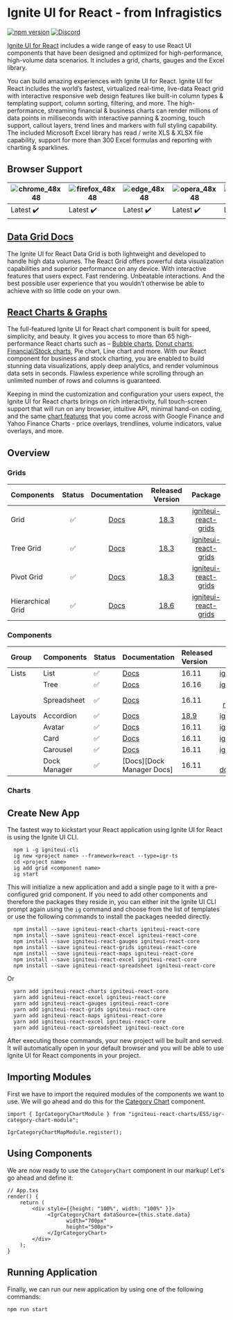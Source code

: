 # Ignite UI for React - from Infragistics

[![npm version](https://badge.fury.io/js/igniteui-react-core.svg)](https://badge.fury.io/js/igniteui-react)
[![Discord](https://img.shields.io/discord/836634487483269200?logo=discord&logoColor=ffffff)](https://discord.gg/39MjrTRqds)

[Ignite UI for React](https://www.infragistics.com/products/ignite-ui-react) includes a wide range of easy to use React UI components that have been designed and optimized for high-performance, high-volume data scenarios. It includes a grid, charts, gauges and the Excel library.

You can build amazing experiences with Ignite UI for React.  Ignite UI for React includes the world’s fastest, virtualized real-time, live-data React grid with interactive responsive web design features like built-in column types & templating support, column sorting, filtering, and more.  The high-performance, streaming financial & business charts can render millions of data points in milliseconds with interactive panning & zooming, touch support, callout layers, trend lines and markers with full styling capability.  The included Microsoft Excel library has read / write XLS & XLSX file capability, support for more than 300 Excel formulas and reporting with charting & sparklines.

## Browser Support

| ![chrome_48x48] | ![firefox_48x48] | ![edge_48x48] | ![opera_48x48] | ![safari_48x48] |
| --------------- | ---------------- | ------------- | -------------- | --------------- |
| Latest ✔️       | Latest ✔️        | Latest ✔️     | Latest ✔️      | Latest ✔️       |

## [Data Grid Docs]

The Ignite UI for React Data Grid is both lightweight and developed to handle high data volumes. The React Grid offers powerful data visualization capabilities and superior performance on any device. With interactive features that users expect. Fast rendering. Unbeatable interactions. And the best possible user experience that you wouldn’t otherwise be able to achieve with so little code on your own.

## [React Charts & Graphs]

The full-featured Ignite UI for React chart component is built for speed, simplicity, and beauty. It gives you access to more than 65 high-performance React charts such as – [Bubble charts], [Donut charts], [Financial/Stock charts], Pie chart, Line chart and more. With our React component for business and stock charting, you are enabled to build stunning data visualizations, apply deep analytics, and render voluminous data sets in seconds. Flawless experience while scrolling through an unlimited number of rows and columns is guaranteed. 

Keeping in mind the customization and configuration your users expect, the Ignite UI for React charts brings on rich interactivity, full touch-screen support that will run on any browser, intuitive API, minimal hand-on coding, and the same [chart features](https://www.infragistics.com/products/ignite-ui-react/react/components/charts/chart-features) that you come across with Google Finance and Yahoo Finance Charts - price overlays, trendlines, volume indicators, value overlays, and more. 

## Overview

### Grids

| Components        | Status |         Documentation          | Released Version | Package |
| :---------------- | :----: | :----------------------------: |:--:  | :----:|
| Grid         |   ✅   |     [Docs][Data Grid Docs]     |[18.3]| [igniteui-react-grids] |
| Tree Grid         |   ✅   |     [Docs][Tree Grid Docs]     |[18.3]| [igniteui-react-grids]|
| Pivot Grid        |   ✅   |    [Docs][Pivot Grid Docs]     |[18.3]| [igniteui-react-grids]|
| Hierarchical Grid |   ✅   | [Docs][Hierarchical Grid Docs] |[18.6]| [igniteui-react-grids]|

### Components

|Group| Components        | Status |         Documentation          | Released Version | Package |
|:----|:----------|:--------|:----|:----|:----:|
|Lists|List|   ✅   |[Docs][List Docs]|16.11|[igniteui-react]|
||Tree|   ✅   |[Docs][Tree Docs]|16.16|[igniteui-react]|
||Spreadsheet|   ✅   |[Docs][Spreadsheet Docs]|16.11|[igniteui-react-excel]|
|Layouts|Accordion|   ✅   |[Docs][Accordion Docs]|[18.9]|[igniteui-react]|
| | Avatar | ✅ | [Docs][Avatar Docs] | 16.11 | [igniteui-react] |
| | Card | ✅ | [Docs][Card Docs] | 16.11 | [igniteui-react] |
| | Carousel  | ✅ | [Docs][Carousel Docs] | 16.11 | [igniteui-react] |
| | Dock Manager | ✅ | [Docs][Dock Manager Docs] | 16.11 | [igniteui-dockmanager] |



### Charts



## Create New App

The fastest way to kickstart your React application using Ignite UI for React is using the Ignite UI CLI.

```
  npm i -g igniteui-cli
  ig new <project name> --framework=react --type=igr-ts
  cd <project name>
  ig add grid <component name>
  ig start
```

This will initialize a new application and add a single page to it with a pre-configured grid component. If you need to add other components and therefore the packages they reside in, you can either init the Ignite UI CLI prompt again using the `ig` command and choose from the list of templates or use the following commands to install the packages needed directly.

```
  npm install --save igniteui-react-charts igniteui-react-core
  npm install --save igniteui-react-excel igniteui-react-core
  npm install --save igniteui-react-gauges igniteui-react-core
  npm install --save igniteui-react-grids igniteui-react-core 
  npm install --save igniteui-react-maps igniteui-react-core
  npm install --save igniteui-react-excel igniteui-react-core
  npm install --save igniteui-react-spreadsheet igniteui-react-core
```

Or

```
  yarn add igniteui-react-charts igniteui-react-core
  yarn add igniteui-react-excel igniteui-react-core
  yarn add igniteui-react-gauges igniteui-react-core
  yarn add igniteui-react-grids igniteui-react-core
  yarn add igniteui-react-maps igniteui-react-core
  yarn add igniteui-react-excel igniteui-react-core
  yarn add igniteui-react-spreadsheet igniteui-react-core
```

After executing those commands, your new project will be built and served. It will automatically open in your default browser and you will be able to use Ignite UI for React components in your project.

## Importing Modules

First we have to import the required modules of the components we want to use. We will go ahead and do this for the [Category Chart](https://www.infragistics.com/products/ignite-ui-react/react/components/categorychart.html) component.

```tsx
import { IgrCategoryChartModule } from "igniteui-react-charts/ES5/igr-category-chart-module";

IgrCategoryChartMapModule.register();
```

## Using Components

We are now ready to use the `CategoryChart` component in our markup! Let's go ahead and define it:

```tsx
// App.txs
render() {
    return (
        <div style={{height: "100%", width: "100%" }}>
             <IgrCategoryChart dataSource={this.state.data}
                   width="700px"
                   height="500px">
             </IgrCategoryChart>
        </div>
    );
}
```

## Running Application

Finally, we can run our new application by using one of the following commands:

```
npm run start
```

[igniteui-react-grids]: https://www.npmjs.com/package/igniteui-react-grids
[igniteui-react]: https://www.npmjs.com/package/igniteui-react
[igniteui-core]: https://www.npmjs.com/package/igniteui-react-core 
[Ignite UI for Web Components]: https://www.infragistics.com/products/ignite-ui-react
[igniteui-dockmanager]: https://www.npmjs.com/search?q=igniteui-dockmanager
[Indigo.Design Design System]: https://www.infragistics.com/products/appbuilder/ui-toolkit
[Ignite UI for WebComponents Grids]: https://www.npmjs.com/package/igniteui-webcomponents-grids
[Dock Manager Picture]: https://github.com/IgniteUI/igniteui-webcomponents/assets/52001020/a9643f17-f1c2-4554-87aa-96c9daea13b0
[VSCode Custom Data Format]: https://github.com/microsoft/vscode-custom-data
[Web Types]: https://plugins.jetbrains.com/docs/intellij/websymbols-web-types.html
[chrome_48x48]: https://user-images.githubusercontent.com/2188411/168109445-fbd7b217-35f9-44d1-8002-1eb97e39cdc6.png
[firefox_48x48]: https://user-images.githubusercontent.com/2188411/168109465-e46305ee-f69f-4fa5-8f4a-14876f7fd3ca.png
[edge_48x48]: https://user-images.githubusercontent.com/2188411/168109472-a730f8c0-3822-4ae6-9f54-785a66695245.png
[opera_48x48]: https://user-images.githubusercontent.com/2188411/168109520-b6865a6c-b69f-44a4-9948-748d8afd687c.png
[safari_48x48]: https://user-images.githubusercontent.com/2188411/168109527-6c58f2cf-7386-4b97-98b1-cfe0ab4e8626.png
[Contribution Guidelines]: https://github.com/IgniteUI/igniteui-react/blob/master/.github/CONTRIBUTING.md
[Pivot Grid Docs]: https://www.infragistics.com/products/ignite-ui-react/react/components/grids/pivot-grid/overview
[Data Grid Docs]: https://www.infragistics.com/products/ignite-ui-react/react/components/grids/grid/overview
[Tree Grid Docs]: https://www.infragistics.com/products/ignite-ui-react/react/components/grids/tree-grid/overview
[Hierarchical Grid Docs]: https://www.infragistics.com/products/ignite-ui-react/react/components/grids/hierarchical-grid/overview
[Switch Docs]: https://www.infragistics.com/products/ignite-ui-react/react/components/inputs/switch
[Ripple Docs]: https://www.infragistics.com/products/ignite-ui-react/react/components/inputs/ripple
[Radio Docs]: https://www.infragistics.com/products/ignite-ui-react/react/components/inputs/radio
[Navigation Drawer Docs]: https://www.infragistics.com/products/ignite-ui-react/react/components/menus/navigation-drawer
[Navigation Bar Docs]: https://www.infragistics.com/products/ignite-ui-react/react/components/menus/navbar
[List Docs]: https://www.infragistics.com/products/ignite-ui-react/react/components/grids/list
[Input Docs]: https://www.infragistics.com/products/ignite-ui-react/react/components/inputs/input
[Icon Button Docs]: https://www.infragistics.com/products/ignite-ui-react/react/components/inputs/icon-button
[Icon Docs]: https://www.infragistics.com/products/ignite-ui-react/react/components/layouts/icon
[Form Docs]: https://www.infragistics.com/products/ignite-ui-react/react/components/inputs/form
[Checkbox Docs]: https://www.infragistics.com/products/ignite-ui-react/react/components/inputs/checkbox
[Card Docs]: https://www.infragistics.com/products/ignite-ui-react/react/components/layouts/card
[Calendar Docs]: https://www.infragistics.com/products/ignite-ui-react/react/components/scheduling/calendar
[Button Docs]: https://www.infragistics.com/products/ignite-ui-react/react/components/inputs/button
[Badge Docs]: https://www.infragistics.com/products/ignite-ui-react/react/components/inputs/badge
[Avatar Docs]: https://www.infragistics.com/products/ignite-ui-react/react/components/layouts/avatar
[Slider Docs]: https://www.infragistics.com/products/ignite-ui-react/react/components/inputs/slider
[Rating Docs]: https://www.infragistics.com/products/ignite-ui-react/react/components/inputs/rating
[Toast Docs]: https://www.infragistics.com/products/ignite-ui-react/react/components/notifications/toast
[Snackbar Docs]: https://www.infragistics.com/products/ignite-ui-react/react/components/notifications/snackbar
[Chip Docs]: https://www.infragistics.com/products/ignite-ui-react/react/components/inputs/chip
[Circular Progress Docs]: https://www.infragistics.com/products/ignite-ui-react/react/components/inputs/circular-progress
[Linear Progress Docs]: https://www.infragistics.com/products/ignite-ui-react/react/components/inputs/linear-progress
[Dropdown Docs]: https://www.infragistics.com/products/ignite-ui-react/react/components/notifications/toast
[Tree Docs]: https://www.infragistics.com/products/ignite-ui-react/react/components/grids/tree
[Expansion Panel Docs]: https://www.infragistics.com/products/ignite-ui-react/react/components/layouts/expansion-panel
[Masked Input Docs]: https://www.infragistics.com/products/ignite-ui-react/react/components/inputs/input
[Accordion Docs]: https://www.infragistics.com/products/ignite-ui-react/react/components/layouts/accordion
[Tabs Docs]: https://www.infragistics.com/products/ignite-ui-react/react/components/layouts/tabs
[Date Time Input Docs]: https://www.infragistics.com/products/ignite-ui-react/react/components/inputs/date-time-input
[Dialog Docs]: https://www.infragistics.com/products/ignite-ui-react/react/components/notifications/dialog
[Select Docs]: https://www.infragistics.com/products/ignite-ui-react/react/components/inputs/select
[Stepper Docs]: https://www.infragistics.com/products/ignite-ui-react/react/components/layouts/stepper
[Combo Docs]: https://www.infragistics.com/products/ignite-ui-react/react/components/inputs/combo/overview
[Textarea Docs]: https://www.infragistics.com/products/ignite-ui-react/react/components/inputs/text-area
[Button Group Docs]: https://www.infragistics.com/products/ignite-ui-react/react/components/inputs/button-group
[Banner Docs]: https://www.infragistics.com/products/ignite-ui-react/react/components/notifications/banner
[Divider Docs]: https://www.infragistics.com/products/ignite-ui-react/react/components/layouts/divider
[Date Picker Docs]: https://www.infragistics.com/products/ignite-ui-react/react/components/scheduling/date-picker
[Carousel Docs]: https://www.infragistics.com/products/ignite-ui-react/react/components/layouts/carousel
[Tile Manager Docs]: https://www.infragistics.com/products/ignite-ui-react/react/components/layouts/tile-manager
[File Input Docs]: https://www.infragistics.com/products/ignite-ui-react/react/components/inputs/file-input
[Tooltip Docs]: https://www.infragistics.com/products/ignite-ui-react/react/components/inputs/tooltip
[React Charts & Graphs]: https://www.infragistics.com/products/ignite-ui-react/react/components/charts/chart-overview
[Bubble charts]: https://www.infragistics.com/products/ignite-ui-react/react/components/charts/types/bubble-chart
[Financial/Stock charts]: https://www.infragistics.com/products/ignite-ui-react/react/components/charts/types/stock-chart
[Donut charts]: https://www.infragistics.com/products/ignite-ui-react/react/components/charts/types/donut-chart 
[Spreadsheet Docs]: https://www.infragistics.com/products/ignite-ui-react/react/components/spreadsheet-overview
[igniteui-react-gauges]: https://www.npmjs.com/package/igniteui-react-gauges
[igniteui-react-charts]: https://www.npmjs.com/package/igniteui-react-chartshttps://www.npmjs.com/package/igniteui-react-charts
[igniteui-react-excel]: https://www.npmjs.com/package/igniteui-react-excel
[19.0]: https://www.infragistics.com/products/ignite-ui-react/react/components/general-changelog-dv-react#1900-april-2025
[18.9]: https://www.infragistics.com/products/ignite-ui-react/react/components/general-changelog-dv-react#1890-april-2025
[18.7.6]: https://www.infragistics.com/products/ignite-ui-react/react/components/general-changelog-dv-react#1876-december-2024
[18.7.4]: https://www.infragistics.com/products/ignite-ui-react/react/components/general-changelog-dv-react#1874-november-2024
[18.7]: https://www.infragistics.com/products/ignite-ui-react/react/components/general-changelog-dv-react#1870-september-2024
[18.6]: https://www.infragistics.com/products/ignite-ui-react/react/components/general-changelog-dv-react#1860-march-2024
[18.5]: https://www.infragistics.com/products/ignite-ui-react/react/components/general-changelog-dv-react#1850-january-2024
[18.4]: https://www.infragistics.com/products/ignite-ui-react/react/components/general-changelog-dv-react#1840-december-2023
[18.3]: https://www.infragistics.com/products/ignite-ui-react/react/components/general-changelog-dv-react#1830-october-2023
[18.2]: https://www.infragistics.com/products/ignite-ui-react/react/components/general-changelog-dv-react#1820-june-2023
[18.1]: https://www.infragistics.com/products/ignite-ui-react/react/components/general-changelog-dv-react#1810-november-2022
[16.16]: https://www.infragistics.com/products/ignite-ui-react/react/components/general-changelog-dv-react#16160-june-2022
[16.15]: https://www.infragistics.com/products/ignite-ui-react/react/components/general-changelog-dv-react#16150-november-2021
[16.14]: https://www.infragistics.com/products/ignite-ui-react/react/components/general-changelog-dv-react#16140-april-2021
[16.12.3]: https://www.infragistics.com/products/ignite-ui-react/react/components/general-changelog-dv-react#16123-november-2020
[16.12.2]: https://github.com/IgniteUI/igniteui-webcomponents/releases/tag/5.3.0
[16.11.17]: https://www.infragistics.com/products/ignite-ui-react/react/components/general-changelog-dv-react#161170